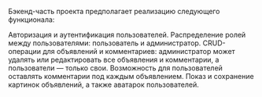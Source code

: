 
Бэкенд-часть проекта предполагает реализацию следующего функционала:

Авторизация и аутентификация пользователей.
Распределение ролей между пользователями: пользователь и администратор.
CRUD-операции для объявлений и комментариев: администратор может удалять или редактировать все объявления и комментарии, а пользователи — только свои.
Возможность для пользователей оставлять комментарии под каждым объявлением.
Показ и сохранение картинок объявлений, а также аватарок пользователей.
